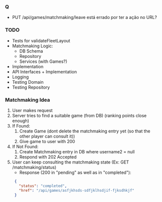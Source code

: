 ### Q
- PUT /api/games/matchmaking/leave está errado por ter a ação no URL?

### TODO
- Tests for validateFleetLayout
- Matchmaking Logic:
  - DB Schema
  - Repository
  - Services (with Games?)
- Implementation
- API Interfaces + Implementation
- Logging
- Testing Domain
- Testing Repository


### Matchmaking Idea
1. User makes request
2. Server tries to find a suitable game (from DB) (ranking points close enough)
3. If Found:
   1. Create Game (dont delete the matchmaking entry yet (so that the other player can consult it))
   2. Give game to user with 200
4. If Not Found:
   1. Create Matchmaking entry in DB where username2 = null
   2. Respond with 202 Accepted
5. User can keep consulting the matchmaking state (Ex: GET /matchmaking/status)
    - Response (200 in "pending" as well as in "completed"): 
   ```json
    {
      "status": "completed",
      "href": "/api/games/asfjkhsds-sdfjklhsdjif-fjksdhkjf"
    }
   ```